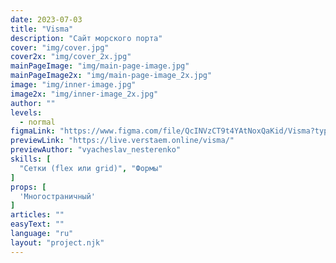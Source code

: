 ```yaml
---
date: 2023-07-03
title: "Visma"
description: "Сайт морского порта"
cover: "img/cover.jpg"
cover2x: "img/cover_2x.jpg"
mainPageImage: "img/main-page-image.jpg"
mainPageImage2x: "img/main-page-image_2x.jpg"
image: "img/inner-image.jpg"
image2x: "img/inner-image_2x.jpg"
author: ""
levels:
  - normal
figmaLink: "https://www.figma.com/file/QcINVzCT9t4YAtNoxQaKid/Visma?type=design&node-id=0%3A1&mode=design&t=mTtr2VDapbq7AVvh-1"
previewLink: "https://live.verstaem.online/visma/"
previewAuthor: "vyacheslav_nesterenko"
skills: [
  "Сетки (flex или grid)", "Формы"
]
props: [
  'Многостраничный'
]
articles: ""
easyText: ""
language: "ru"
layout: "project.njk"
---
```

